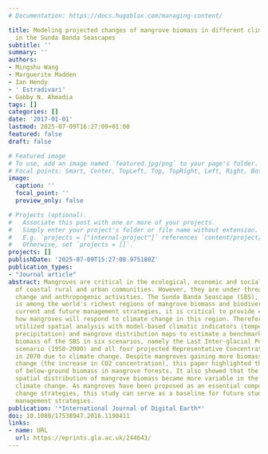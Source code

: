 ```yaml
---
# Documentation: https://docs.hugoblox.com/managing-content/

title: Modeling projected changes of mangrove biomass in different climatic scenarios
  in the Sunda Banda Seascapes
subtitle: ''
summary: ''
authors:
- Mingshu Wang
- Marguerite Madden
- Ian Hendy
- ' Estradivari'
- Gabby N. Ahmadia
tags: []
categories: []
date: '2017-01-01'
lastmod: 2025-07-09T16:27:09+01:00
featured: false
draft: false

# Featured image
# To use, add an image named `featured.jpg/png` to your page's folder.
# Focal points: Smart, Center, TopLeft, Top, TopRight, Left, Right, BottomLeft, Bottom, BottomRight.
image:
  caption: ''
  focal_point: ''
  preview_only: false

# Projects (optional).
#   Associate this post with one or more of your projects.
#   Simply enter your project's folder or file name without extension.
#   E.g. `projects = ["internal-project"]` references `content/project/deep-learning/index.md`.
#   Otherwise, set `projects = []`.
projects: []
publishDate: '2025-07-09T15:27:08.975180Z'
publication_types:
- "Journal article"
abstract: Mangroves are critical in the ecological, economic and social development
  of coastal rural and urban communities. However, they are under threat by climate
  change and anthropogenic activities. The Sunda Banda Seascape (SBS), Indonesia,
  is among the world's richest regions of mangrove biomass and biodiversity. To inform
  current and future management strategies, it is critical to provide estimates of
  how mangroves will respond to climate change in this region. Therefore, this paper
  utilized spatial analysis with model-based climatic indicators (temperature and
  precipitation) and mangrove distribution maps to estimate a benchmark for the mangrove
  biomass of the SBS in six scenarios, namely the Last Inter-glacial Period, the current
  scenario (1950-2000) and all four projected Representative Concentration Pathways
  in 2070 due to climate change. Despite mangroves gaining more biomass with climate
  change (the increase in CO2 concentration), this paper highlighted the great proportion
  of below-ground biomass in mangrove forests. It also showed that the changes in
  spatial distribution of mangrove biomass became more variable in the context of
  climate change. As mangroves have been proposed as an essential component of climate
  change strategies, this study can serve as a baseline for future studies and resource
  management strategies.
publication: '*International Journal of Digital Earth*'
doi: 10.1080/17538947.2016.1190411
links:
- name: URL
  url: https://eprints.gla.ac.uk/244643/
---
```

